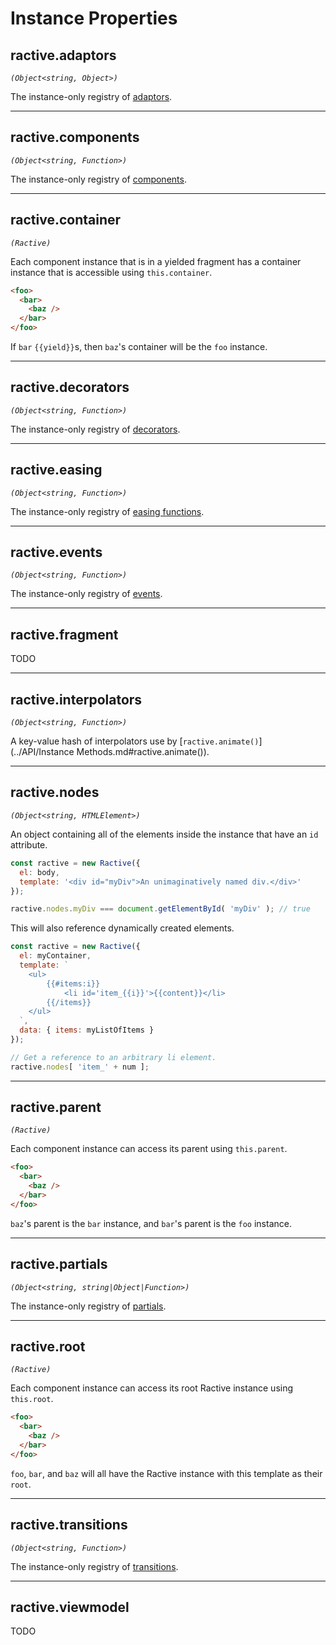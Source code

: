 # Instance Properties

## ractive.adaptors

_`(Object<string, Object>)`_

The instance-only registry of [adaptors](../Extend/Adaptors.md).

---

## ractive.components

_`(Object<string, Function>)`_

The instance-only registry of [components](../Extend/Components.md).

---

## ractive.container

_`(Ractive)`_

Each component instance that is in a yielded fragment has a container instance that is accessible using `this.container`.

```html
<foo>
  <bar>
    <baz />
  </bar>
</foo>
```

If `bar` `{{yield}}`s, then `baz`'s container will be the `foo` instance.

---

## ractive.decorators

_`(Object<string, Function>)`_

The instance-only registry of [decorators](../Extend/Decorators.md).

---

## ractive.easing

_`(Object<string, Function>)`_

The instance-only registry of [easing functions](../Extend/Easings.md).

---

## ractive.events

_`(Object<string, Function>)`_

The instance-only registry of [events](../Extend/Events.md).

---

## ractive.fragment

TODO

---

## ractive.interpolators

_`(Object<string, Function>)`_

A key-value hash of interpolators use by [`ractive.animate()`](../API/Instance Methods.md#ractive.animate()).

---

## ractive.nodes

_`(Object<string, HTMLElement>)`_

An object containing all of the elements inside the instance that have an `id` attribute.

```js
const ractive = new Ractive({
  el: body,
  template: '<div id="myDiv">An unimaginatively named div.</div>'
});

ractive.nodes.myDiv === document.getElementById( 'myDiv' ); // true
```

This will also reference dynamically created elements.

```js
const ractive = new Ractive({
  el: myContainer,
  template: `
    <ul>
        {{#items:i}}
            <li id='item_{{i}}'>{{content}}</li>
        {{/items}}
    </ul>
  `,
  data: { items: myListOfItems }
});

// Get a reference to an arbitrary li element.
ractive.nodes[ 'item_' + num ];
```

---

## ractive.parent

_`(Ractive)`_

Each component instance can access its parent using `this.parent`.

```html
<foo>
  <bar>
    <baz />
  </bar>
</foo>
```

`baz`'s parent is the `bar` instance, and `bar`'s parent is the `foo` instance.

---

## ractive.partials

_`(Object<string, string|Object|Function>)`_

The instance-only registry of [partials](../Extend/Partials.md).

---

## ractive.root

_`(Ractive)`_

Each component instance can access its root Ractive instance using `this.root`.

```html
<foo>
  <bar>
    <baz />
  </bar>
</foo>
```

`foo`, `bar`, and `baz` will all have the Ractive instance with this template as their `root`.

---

## ractive.transitions

_`(Object<string, Function>)`_

The instance-only registry of [transitions](../Extend/Transitions.md).

---

## ractive.viewmodel

TODO
